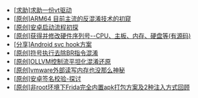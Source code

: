 + [[求助]求助一份vt驱动](https://bbs.kanxue.com/thread-286370.htm)
+ [[原创]ARM64 目前主流的反混淆技术的初窥](https://bbs.kanxue.com/thread-285567.htm)
+ [[原创]安卓启动流程初探](https://bbs.kanxue.com/thread-285949.htm)
+ [[原创]获得并修改硬件序列号--CPU、主板、内存、硬盘等(有源码)](https://bbs.kanxue.com/thread-282756.htm)
+ [[分享]Android svc hook方案](https://bbs.kanxue.com/thread-286308.htm)
+ [[原创]符号执行去除BR指令混淆](https://bbs.kanxue.com/thread-280737.htm)
+ [[原创]OLLVM控制流平坦化混淆还原](https://bbs.kanxue.com/thread-286151.htm)
+ [[原创]vmware外部读写内存也没那么神秘](https://bbs.kanxue.com/thread-284956.htm)
+ [[原创]安卓签名校验-探讨](https://bbs.kanxue.com/thread-285647.htm)
+ [[原创]非root环境下Frida完全内置apk打包方案及2种注入方式回顾](https://bbs.kanxue.com/thread-284482.htm)
